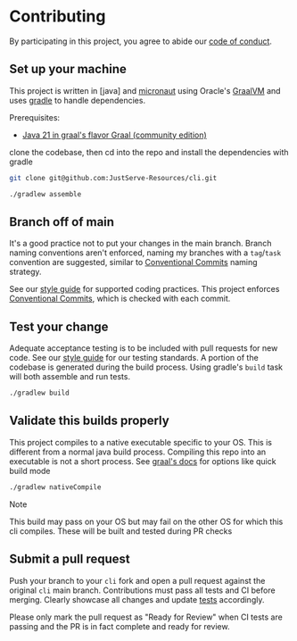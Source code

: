 # Contributing

By participating in this project, you agree to abide our
[code of conduct].

## Set up your machine

This project is written in [java] and [micronaut] using
Oracle's [GraalVM] and uses [gradle] to
handle dependencies.

Prerequisites:

- [Java 21 in graal's flavor Graal (community edition)]

clone the codebase, then cd into the repo and install the dependencies with gradle

```sh
git clone git@github.com:JustServe-Resources/cli.git

./gradlew assemble
```

## Branch off of main

It's a good practice not to put your changes in the main branch. Branch naming conventions aren't enforced, naming my branches with a `tag`/`task` convention are suggested, similar to [Conventional Commits] naming strategy.

See our [style guide](https://github.com/Graqr#general-styling-guide) for supported coding practices. This project enforces [Conventional Commits], which is checked with each commit. 
## Test your change

Adequate acceptance testing is to be included with pull requests for new code. See our [style guide] for our testing standards. A portion of the codebase is generated during the build process. Using gradle's `build` task will both assemble and run tests. 

```sh
./gradlew build
```

## Validate this builds properly
This project compiles to a native executable specific to your OS. This is different from a normal java build process. Compiling this repo into an executable is not a short process. See [graal's docs] for options like quick build mode
```sh
./gradlew nativeCompile
```
> [!NOTE]
> This build may pass on your OS but may fail on the other OS for which this cli compiles. These will be built and tested during PR checks 


## Submit a pull request

Push your branch to your `cli` fork and open a pull request against the original `cli` main branch. Contributions must pass all tests and CI before merging. Clearly showcase all changes and update [tests] accordingly. 

Please only mark the pull request as "Ready for Review" when CI tests are passing and the PR is in fact complete and ready for review.

[code of conduct]:CODE_OF_CONDUCT.md
[Conventional Commits]:https://www.conventionalcommits.org/en/v1.0.0/#summary
[GraalVM]:https://www.graalvm.org/
[graal's docs]:https://www.graalvm.org/latest/reference-manual/native-image/optimizations-and-performance/
[gradle]:https://docs.gradle.org/current/userguide/building_java_projects.html
[Java 21 in graal's flavor Graal (community edition)]:https://github.com/graalvm/graalvm-ce-builds/releases/
[micronaut]:https://micronaut.io/
[native executable]:https://www.graalvm.org/latest/reference-manual/native-image/guides/build-java-modules-into-native-executable/
[style guide]:STYLE_GUIDE.md#testing
[tests]:STYLE_GUIDE.md